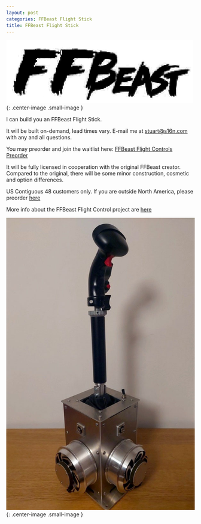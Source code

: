 ```yaml
---
layout: post
categories: FFBeast Flight Stick
title: FFBeast Flight Stick
---
```


![img](../assets/logo.png){: .center-image .small-image }


I can build you an FFBeast Flight Stick.

It will be built on-demand, lead times vary. E-mail me at stuart@s16n.com with any and all questions. 

You may preorder and join the waitlist here: [FFBeast Flight Controls Preorder](https://forms.office.com/r/ZqVRTXDBVu)

It will be fully licensed in cooperation with the original FFBeast creator. Compared to the original, there will be some minor construction, cosmetic and option differences. 

US Contiguous 48 customers only. If you are outside North America, please preorder [here](https://ffbeast.github.io/docs/en/joystick.html#ready-to-preorder)

More info about the FFBeast Flight Control project are [here](https://ffbeast.github.io/docs/en/joystick.html)

![img](../assets/thrustmaster_on_extender-1761523114117-6.jpg){: .center-image .small-image }



